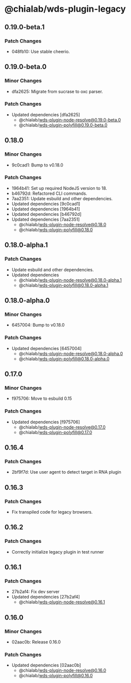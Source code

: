 # @chialab/wds-plugin-legacy

## 0.19.0-beta.1

### Patch Changes

-   048fb10: Use stable cheerio.

## 0.19.0-beta.0

### Minor Changes

-   dfa2625: Migrate from sucrase to oxc parser.

### Patch Changes

-   Updated dependencies [dfa2625]
    -   @chialab/wds-plugin-node-resolve@0.19.0-beta.0
    -   @chialab/wds-plugin-polyfill@0.19.0-beta.0

## 0.18.0

### Minor Changes

-   9c0cad1: Bump to v0.18.0

### Patch Changes

-   1964b41: Set up required NodeJS version to 18.
-   b46792d: Refactored CLI commands.
-   7aa2351: Update esbuild and other dependencies.
-   Updated dependencies [9c0cad1]
-   Updated dependencies [1964b41]
-   Updated dependencies [b46792d]
-   Updated dependencies [7aa2351]
    -   @chialab/wds-plugin-node-resolve@0.18.0
    -   @chialab/wds-plugin-polyfill@0.18.0

## 0.18.0-alpha.1

### Patch Changes

-   Update esbuild and other dependencies.
-   Updated dependencies
    -   @chialab/wds-plugin-node-resolve@0.18.0-alpha.1
    -   @chialab/wds-plugin-polyfill@0.18.0-alpha.1

## 0.18.0-alpha.0

### Minor Changes

-   6457004: Bump to v0.18.0

### Patch Changes

-   Updated dependencies [6457004]
    -   @chialab/wds-plugin-node-resolve@0.18.0-alpha.0
    -   @chialab/wds-plugin-polyfill@0.18.0-alpha.0

## 0.17.0

### Minor Changes

-   f975706: Move to esbuild 0.15

### Patch Changes

-   Updated dependencies [f975706]
    -   @chialab/wds-plugin-node-resolve@0.17.0
    -   @chialab/wds-plugin-polyfill@0.17.0

## 0.16.4

### Patch Changes

-   2bf9f7d: Use user agent to detect target in RNA plugin

## 0.16.3

### Patch Changes

-   Fix transpiled code for legacy browsers.

## 0.16.2

### Patch Changes

-   Correctly initialize legacy plugin in test runner

## 0.16.1

### Patch Changes

-   27b2af4: Fix dev server
-   Updated dependencies [27b2af4]
    -   @chialab/wds-plugin-node-resolve@0.16.1

## 0.16.0

### Minor Changes

-   02aac0b: Release 0.16.0

### Patch Changes

-   Updated dependencies [02aac0b]
    -   @chialab/wds-plugin-node-resolve@0.16.0
    -   @chialab/wds-plugin-polyfill@0.16.0
